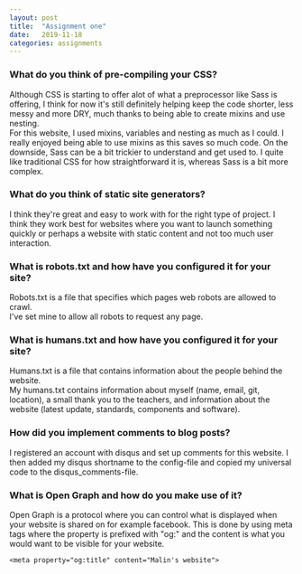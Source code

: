 ```yaml
---
layout: post
title:  "Assignment one"
date:   2019-11-18
categories: assignments
---
```

### What do you think of pre-compiling your CSS?
Although CSS is starting to offer alot of what a preprocessor like Sass is offering, I think for now it's still definitely helping keep the code shorter, less messy and more DRY, much thanks to being able to create mixins and use nesting.  
For this website, I used mixins, variables and nesting as much as I could. I really enjoyed being able to use mixins as this saves so much code. On the downside, Sass can be a bit trickier to understand and get used to. I quite like traditional CSS for how straightforward it is, whereas Sass is a bit more complex.

### What do you think of static site generators?
I think they're great and easy to work with for the right type of project. I think they work best for websites where you want to launch something quickly or perhaps a website with static content and not too much user interaction.

### What is robots.txt and how have you configured it for your site?
Robots.txt is a file that specifies which pages web robots are allowed to crawl.  
I've set mine to allow all robots to request any page.

### What is humans.txt and how have you configured it for your site?
Humans.txt is a file that contains information about the people behind the website.  
My humans.txt contains information about myself (name, email, git, location), a small thank you to the teachers, and information about the website (latest update, standards, components and software).

### How did you implement comments to blog posts?
I registered an account with disqus and set up comments for this website. I then added my disqus shortname to the config-file and copied my universal code to the disqus_comments-file.

### What is Open Graph and how do you make use of it?
Open Graph is a protocol where you can control what is displayed when your website is shared on for example facebook. This is done by using meta tags where the property is prefixed with "og:" and the content is what you would want to be visible for your website.  

```
<meta property="og:title" content="Malin's website">
```